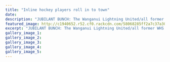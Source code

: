 ```yaml
---
title: "Inline hockey players roll in to town"
date: 
description: "JUBILANT BUNCH: The Wanganui Lightning United/all former WHS students (bar goalie) team are a happy bunch after finishing third at the inline nationals..."
featured_image: http://c1940652.r52.cf0.rackcdn.com/58068285ff2a7c37a3001128/WU-Inline-Hockey-3rd-at-National-oct-2016-Ashworth-Bros-LightningUnited.jpg
excerpt: "JUBILANT BUNCH: The Wanganui Lightning United/all former WHS students (bar goalie) team are a happy bunch after finishing third at the inline nationals"
gallery_image_1: 
gallery_image_2: 
gallery_image_3: 
gallery_image_4: 
gallery_image_5: 
---
```

